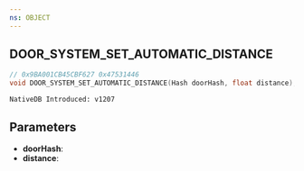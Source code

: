 ```yaml
---
ns: OBJECT
---
```

## DOOR_SYSTEM_SET_AUTOMATIC_DISTANCE

```c
// 0x9BA001CB45CBF627 0x47531446
void DOOR_SYSTEM_SET_AUTOMATIC_DISTANCE(Hash doorHash, float distance);
```

```
NativeDB Introduced: v1207
```

## Parameters
* **doorHash**:
* **distance**:

